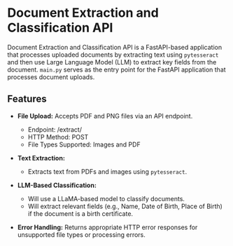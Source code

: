 # Document Extraction and Classification API

Document Extraction and Classification API is a FastAPI-based application that processes uploaded documents by extracting text using `pytesseract` and then use Large Language Model (LLM) to extract key fields from the document. `main.py` serves as the entry point for the FastAPI application that processes document uploads. 

## Features

- **File Upload:** Accepts PDF and PNG files via an API endpoint.
    - Endpoint: /extract/
    - HTTP Method: POST
	- File Types Supported: Images and PDF

- **Text Extraction:** 
  - Extracts text from PDFs and images using `pytesseract`.

- **LLM-Based Classification:** 
  - Will use a LLaMA-based model to classify documents.
  - Will extract relevant fields (e.g., Name, Date of Birth, Place of Birth) if the document is a birth certificate.

- **Error Handling:** Returns appropriate HTTP error responses for unsupported file types or processing errors.
